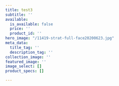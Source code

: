 ```yaml
---
title: test3
subtitle: ''
available:
  is_available: false
  price: ''
  product_id: ''
hero_image: "/11419-strat-full-face20200623.jpg"
meta_data:
  title_tag: ''
  description_tag: ''
collection_image: ''
featured_image: ''
image_select: []
product_specs: []

---
```

